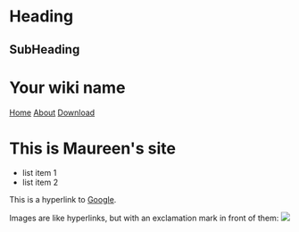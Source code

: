 Heading
=======

SubHeading
----------

# Your wiki name

[Home](home.md)
[About](about.md)
[Download](download.md)

# This is Maureen's site

  * list item 1
  * list item 2

  This is a hyperlink to [Google](http://google.com).

  Images are like hyperlinks, but with an exclamation mark in front of them:
  ![](http://placekitten.com/g/250/250)

  